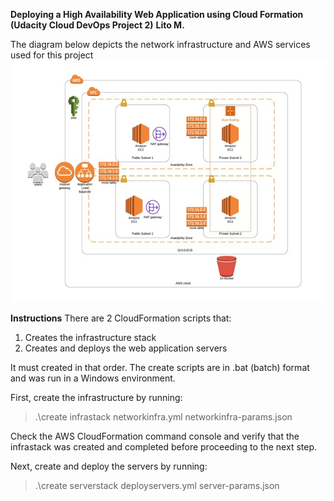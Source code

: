 **Deploying a High Availability Web Application using Cloud Formation (Udacity Cloud DevOps Project 2)**
**Lito M.**

The diagram below depicts the network infrastructure and AWS services used for this project
![Network Diagram](/images/Project-2-Diagram.jpg)

**Instructions**
There are 2 CloudFormation scripts that:
1. Creates the infrastructure stack
1. Creates and deploys the web application servers

It must created in that order.  The create scripts are in .bat (batch) format and was run in a Windows environment.

First, create the infrastructure by running:
> .\create infrastack networkinfra.yml networkinfra-params.json

Check the AWS CloudFormation command console and verify that the infrastack was created and completed before proceeding to the next step.

Next, create and deploy the servers by running:
> .\create serverstack deployservers.yml server-params.json
